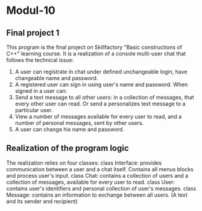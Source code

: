 # Modul-10
Final project 1
-------------------
This program is the final project on Skillfactory "Basic constructions of C++" learning course.
It is a realization of a console multi-user chat that follows the technical issue:

1. A user can  registrate in chat under defined unchangeable login, have changeable name and password.
2. A registered user can sign in using user's name and password.
   When signed in a user can:
3. Send a text message to all other users: in a collection of messages,
   that every other user can read. Or send a personalizes text message to a particular user.
4. View a number of messages available for every user to read, and a number of personal messages, sent by other users.
5. A user can change his name and password.

Realization of the program logic
------------------------------------
The realization relies on four classes:
class Interface: provides communication between a user and a chat itself. Contains all menus blocks and process user's input.
class Chat: contains a collection of users and a collection of messages, available for every user to read.
class User: contains user's identifiers and personal collection of user's messages.
class Message: contains an information to exchange between all users. (A text and its sender and recipient)
    

